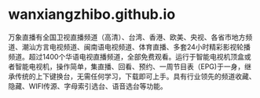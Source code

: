 # wanxiangzhibo.github.io
万象直播有全国卫视直播频道（高清）、台湾、香港、欧美、央视、各省市地方频道、潮汕方言电视频道、闽南语电视频道、体育直播、多套24小时精彩影视轮播频道。超过1400个华语电视直播频道，全部免费观看。运行于智能电视机顶盒或者智能电视机，操作简单，集直播、回看、预约、一周节目表（EPG)于一身，继承传统的上下键换台，无需任何学习，下载即可上手。具有行业领先的频道收藏、隐藏、WIFI传源、字母索引选台、语音选台等功能。
